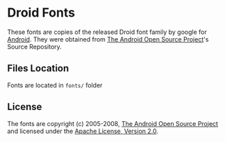 # Droid Fonts

These fonts are copies of the released Droid font family by google for [Android]((http://www.android.com/)). They were obtained from [The Android Open Source Project](http://source.android.com/)'s Source Repository.

## Files Location

Fonts are located in <code>fonts/</code> folder

## License

The fonts are copyright (c) 2005-2008, [The Android Open Source Project](http://source.android.com/) and licensed under the [Apache License, Version 2.0](http://www.apache.org/licenses/LICENSE-2.0).